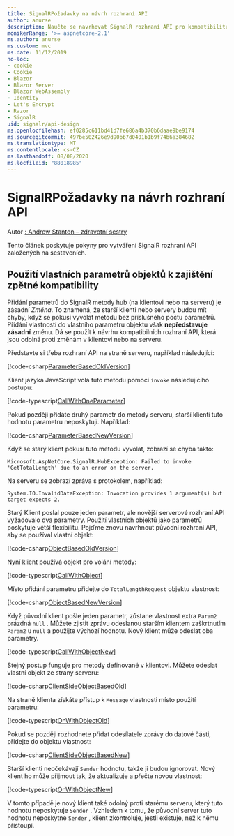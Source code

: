 ```yaml
---
title: SignalRPožadavky na návrh rozhraní API
author: anurse
description: Naučte se navrhovat SignalR rozhraní API pro kompatibilitu mezi verzemi vaší aplikace.
monikerRange: '>= aspnetcore-2.1'
ms.author: anurse
ms.custom: mvc
ms.date: 11/12/2019
no-loc:
- cookie
- Cookie
- Blazor
- Blazor Server
- Blazor WebAssembly
- Identity
- Let's Encrypt
- Razor
- SignalR
uid: signalr/api-design
ms.openlocfilehash: ef0285c611bd41d7fe686a4b370b6daae9be9174
ms.sourcegitcommit: 497be502426e9d90bb7d0401b1b9f74b6a384682
ms.translationtype: MT
ms.contentlocale: cs-CZ
ms.lasthandoff: 08/08/2020
ms.locfileid: "88018985"
---
```

# <a name="no-locsignalr-api-design-considerations"></a>SignalRPožadavky na návrh rozhraní API

Autor [: Andrew Stanton – zdravotní sestry](https://twitter.com/anurse)

Tento článek poskytuje pokyny pro vytváření SignalR rozhraní API založených na sestaveních.

## <a name="use-custom-object-parameters-to-ensure-backwards-compatibility"></a>Použití vlastních parametrů objektů k zajištění zpětné kompatibility

Přidání parametrů do SignalR metody hub (na klientovi nebo na serveru) je zásadní *Změna*. To znamená, že starší klienti nebo servery budou mít chyby, když se pokusí vyvolat metodu bez příslušného počtu parametrů. Přidání vlastností do vlastního parametru objektu však **nepředstavuje zásadní** změnu. Dá se použít k návrhu kompatibilních rozhraní API, která jsou odolná proti změnám v klientovi nebo na serveru.

Představte si třeba rozhraní API na straně serveru, například následující:

[!code-csharp[ParameterBasedOldVersion](api-design/sample/Samples.cs?name=ParameterBasedOldVersion)]

Klient jazyka JavaScript volá tuto metodu pomocí `invoke` následujícího postupu:

[!code-typescript[CallWithOneParameter](api-design/sample/Samples.ts?name=CallWithOneParameter)]

Pokud později přidáte druhý parametr do metody serveru, starší klienti tuto hodnotu parametru neposkytují. Například:

[!code-csharp[ParameterBasedNewVersion](api-design/sample/Samples.cs?name=ParameterBasedNewVersion)]

Když se starý klient pokusí tuto metodu vyvolat, zobrazí se chyba takto:

```
Microsoft.AspNetCore.SignalR.HubException: Failed to invoke 'GetTotalLength' due to an error on the server.
```

Na serveru se zobrazí zpráva s protokolem, například:

```
System.IO.InvalidDataException: Invocation provides 1 argument(s) but target expects 2.
```

Starý Klient poslal pouze jeden parametr, ale novější serverové rozhraní API vyžadovalo dva parametry. Použití vlastních objektů jako parametrů poskytuje větší flexibilitu. Pojďme znovu navrhnout původní rozhraní API, aby se používal vlastní objekt:

[!code-csharp[ObjectBasedOldVersion](api-design/sample/Samples.cs?name=ObjectBasedOldVersion)]

Nyní klient používá objekt pro volání metody:

[!code-typescript[CallWithObject](api-design/sample/Samples.ts?name=CallWithObject)]

Místo přidání parametru přidejte do `TotalLengthRequest` objektu vlastnost:

[!code-csharp[ObjectBasedNewVersion](api-design/sample/Samples.cs?name=ObjectBasedNewVersion&highlight=4,9-13)]

Když původní klient pošle jeden parametr, zůstane vlastnost extra `Param2` prázdná `null` . Můžete zjistit zprávu odeslanou starším klientem zaškrtnutím `Param2` u `null` a použijte výchozí hodnotu. Nový klient může odeslat oba parametry.

[!code-typescript[CallWithObjectNew](api-design/sample/Samples.ts?name=CallWithObjectNew)]

Stejný postup funguje pro metody definované v klientovi. Můžete odeslat vlastní objekt ze strany serveru:

[!code-csharp[ClientSideObjectBasedOld](api-design/sample/Samples.cs?name=ClientSideObjectBasedOld)]

Na straně klienta získáte přístup k `Message` vlastnosti místo použití parametru:

[!code-typescript[OnWithObjectOld](api-design/sample/Samples.ts?name=OnWithObjectOld)]

Pokud se později rozhodnete přidat odesílatele zprávy do datové části, přidejte do objektu vlastnost:

[!code-csharp[ClientSideObjectBasedNew](api-design/sample/Samples.cs?name=ClientSideObjectBasedNew&highlight=5)]

Starší klienti neočekávají `Sender` hodnotu, takže ji budou ignorovat. Nový klient ho může přijmout tak, že aktualizuje a přečte novou vlastnost:

[!code-typescript[OnWithObjectNew](api-design/sample/Samples.ts?name=OnWithObjectNew&highlight=2-5)]

V tomto případě je nový klient také odolný proti starému serveru, který tuto hodnotu neposkytuje `Sender` . Vzhledem k tomu, že původní server tuto hodnotu neposkytne `Sender` , klient zkontroluje, jestli existuje, než k němu přistoupí.
